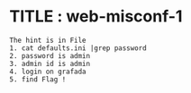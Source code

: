 # TITLE : web-misconf-1

```
The hint is in File
1. cat defaults.ini |grep password
2. password is admin
3. admin id is admin
4. login on grafada
5. find Flag !
```